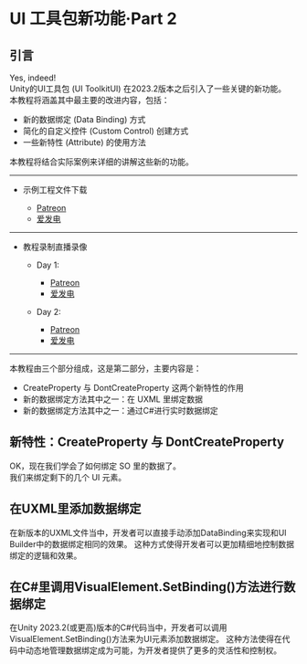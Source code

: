 # UI 工具包新功能·Part 2

## 引言

Yes, indeed!  
Unity的UI工具包 (UI ToolkitUI) 在2023.2版本之后引入了一些关键的新功能。  
本教程将涵盖其中最主要的改进内容，包括：

- 新的数据绑定 (Data Binding) 方式
- 简化的自定义控件 (Custom Control) 创建方式
- 一些新特性 (Attribute) 的使用方法

本教程将结合实际案例来详细的讲解这些新的功能。

---

- 示例工程文件下载

    - [Patreon](https://www.patreon.com/posts/unity-ui-toolkit-102677647?utm_medium=clipboard_copy&utm_source=copyLink&utm_campaign=postshare_creator&utm_content=join_link)
    - [爱发电](https://afdian.net/p/379c052cfe9311ee8c5652540025c377)

---

- 教程录制直播录像

    - Day 1:
        - [Patreon](https://www.patreon.com/posts/unity-ui-toolkit-102799835?utm_medium=clipboard_copy&utm_source=copyLink&utm_campaign=postshare_creator&utm_content=join_link)
        - [爱发电](https://afdian.net/p/8283596c00d911ef81a15254001e7c00)
    - Day 2:

        - [Patreon](https://www.patreon.com/posts/unity-ui-toolkit-102845772?utm_medium=clipboard_copy&utm_source=copyLink&utm_campaign=postshare_creator&utm_content=join_link)
        - [爱发电](https://afdian.net/p/e649e94400dd11efa59e52540025c377)

---

本教程由三个部分组成，这是第二部分，主要内容是：
- CreateProperty 与 DontCreateProperty 这两个新特性的作用
- 新的数据绑定方法其中之一：在 UXML 里绑定数据
- 新的数据绑定方法其中之一：通过C#进行实时数据绑定

## 新特性：CreateProperty 与 DontCreateProperty

OK，现在我们学会了如何绑定 SO 里的数据了。  
我们来绑定剩下的几个 UI 元素。

## 在UXML里添加数据绑定

在新版本的UXML文件当中，开发者可以直接手动添加DataBinding来实现和UI Builder中的数据绑定相同的效果。
这种方式使得开发者可以更加精细地控制数据绑定的逻辑和效果。

## 在C#里调用VisualElement.SetBinding()方法进行数据绑定

在Unity 2023.2(或更高)版本的C#代码当中，开发者可以调用VisualElement.SetBinding()方法来为UI元素添加数据绑定。
这种方法使得在代码中动态地管理数据绑定成为可能，为开发者提供了更多的灵活性和控制权。
